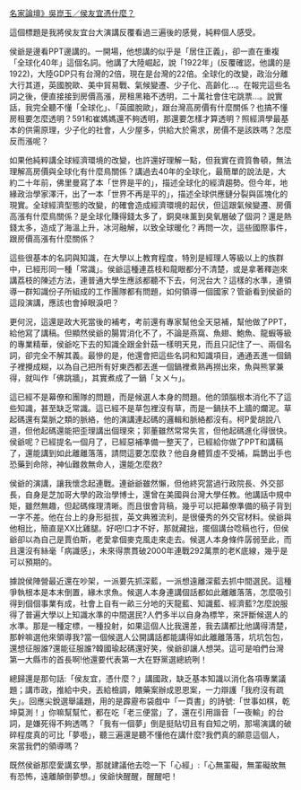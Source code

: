 [名家論壇》吳崑玉／侯友宜憑什麼？](https://www.nownews.com/news/6176289)

這個標題是我將侯友宜台大演講反覆看過三遍後的感覺，純粹個人感受。

侯爺是邊看PPT邊講的。一開場，他想講的似乎是「居住正義」，卻一直在重複「全球化40年」這個名詞。他講了大陸崛起，說「1922年」(反覆確認，他講的是1922)，大陸GDP只有台灣的2倍，現在是台灣的22倍。全球化的改變，政治分離大行其道，英國脫歐、美中貿易戰、氣候變遷、少子化、高齡化…。在報完這些名詞之後，便直接接到房價高漲，房租黑箱不透明，二十萬社會住宅跳票…。說實話，我完全聽不懂「全球化」、「英國脫歐」，跟台灣高房價有什麼關係？也搞不懂房租要怎麼透明？591和崔媽媽還不夠透明，那還要怎樣才算透明？照經濟學最基本的供需原理，少子化的社會，人少屋多，供給大於需求，房價不是該跌嗎？怎麼反而漲呢？

如果他純粹講全球經濟環境的改變，也許還好理解一點，但我實在資質魯頓，無法理解高房價與全球化有什麼鳥關係？講過去40年的全球化，最簡單的說法是，大約二十年前，佛里曼寫了本「世界是平的」，描述全球化的經濟趨勢。但今年，地緣政治學家澤汗，出了一本「世界不再是平的」，描述全球供應鏈分裂與區塊化的現實。全球經濟型態的改變，的確會造成經濟環境的起伏，但這跟氣候變遷、房價高漲有什麼鳥關係？是全球化賺得錢太多了，銅臭味薰到臭氧層破了個洞？還是熱錢太多，造成了海溫上升，冰河融解，以致全球暖化？再問一次，這些國際事件，跟房價高漲有什麼關係？

這些很基本的名詞與知識，在大學以上教育程度，特別是經理人等級以上的族群中，已經形同一種「常識」。侯爺這種連荔枝和龍眼都分不清楚，或是拿著釋迦來講荔枝的陳述方法，連普通大學生應該都聽不下去，何況台大？這樣的水準，連領導一群知識份子所組成的工作團隊都有問題，如何領導一個國家？管爺看到侯爺的這段演講，應該也會掉眼淚吧？

更何況，這還是政大死當後的補考，考前還有專家幫他全天惡補，幫他做了PPT，給他寫了講稿。但顯然侯爺的腸胃消化不了，不論是燕窩、魚翅、鮑魚、龍蝦等級的專業精華，侯爺吃下去的知識全跟金針菇一樣明天見，而且只記住了一、兩個名詞，卻完全不解其義。最慘的是，他還會把這些名詞和知識項目，通通丟進一個鍋子裡攪成糊，以為自己把所有好東西都丟進一個鍋裡煮熟再撈出來，魚與熊掌兼得，就叫作「佛跳牆」，其實煮成了一鍋「ㄆㄨㄣ」。

這已經不是幕僚和團隊的問題，而是候選人本身的問題。他的頭腦根本消化不了這些知識，甚至缺乏常識。這已經不是草包裡沒有草，而是一鍋扶不上牆的爛泥。草起碼還有葉脈之類的脈絡，他的演講連起碼的邏輯和脈絡都沒有。柯P愛胡說八道，但他起碼還能把歪理講出個理來；郭董雖然常常失言，但他起碼進化得很快。侯爺呢？已經提名一個月了，已經惡補準備一整天了，已經給你做了PPT和講稿了，還能講到如此離離落落，請問這要怎麼救？他自身體質虛不受補，扁鵲出手也恐藥到命除，神仙難救無命人，還能怎麼救?

侯爺的演講，讓我懷念起連戰。連爺爺雖然懶，但他終究當過行政院長、外交部長，自身是芝加哥大學的政治學博士，還曾在美國與台灣大學任教。他講話中規中矩，雖然無趣，但起碼條理清晰。而且很會背稿，幾乎可以把幕僚準備的稿子背到一字不差。他在台上的身形挺拔，英文典雅流利，是很優秀的外交官材料。侯爺與他相比，簡直是XX比雞腿。好吧!口才不好，那就藏拙，擺個講台唸稿也行，但侯爺卻以為自己是賈伯斯，老愛拿個麥克風走來走去。候選人本身條件孱弱至此，而且還沒有絲毫「病識感」，未來得票貫破2000年連戰292萬票的老K底線，幾乎是可以預期的。

據說侯陣營最近還在吵架，一派要先抓深藍，一派想遠離深藍去抓中間選民。這種爭執根本是本末倒置，緣木求魚。候選人本身連講個話都如此離離落落，怎麼吸引得到個個事業有成，社會上自有一畝三分地的天龍藍、知識藍、經濟藍?怎麼說服得了普遍大學以上知識水準的中間選民?人們多半以自身為標竿，來評斷候選人的水準。那是一種定標，一種投射，如果這個人比我還差，我去講都比他講得清楚，那幹嘛選他來領導我?當一個候選人公開講話都能講得如此離離落落，坑坑包包，還想征服誰?還能征服誰?韓國瑜起碼還好笑，侯爺卻讓人想哭。這可是咱們台灣第一大縣市的首長啊!他還要代表第一大在野黨選總統咧！

總歸還是那句話:「侯友宜，憑什麼？」講國政，缺乏基本知識以消化各項專業議題；講市政，推給中央，丟給檢調，餵藥案辦成恩恩案，一力辯護「我府沒有疏失」。回應尖銳選舉議題，用的是霹靂布袋戲中「一頁書」的詩號:「世事如棋，乾坤莫測！」你嘛幫幫忙，都在吃「老三便當」了，還在引用諧音「一夜輸」的台詞，是嫌死得不夠透嗎？「我有一個夢」倒是挺貼切且有自知之明，那場演講的破碎程度真的可比「夢囈」，聽三遍還是聽不懂他在講什麼?我們真的願意這個人，來當我們的領導嗎？

既然侯爺那麼愛講玄學，那就建議他去唸一下「心經」:「心無罣礙，無罣礙故無有恐怖，遠離顛倒夢想。」侯爺快醒醒，醒醒吧！
